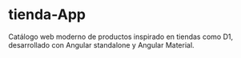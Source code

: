 # tienda-App
Catálogo web moderno de productos inspirado en tiendas como D1, desarrollado con Angular standalone y Angular Material.

